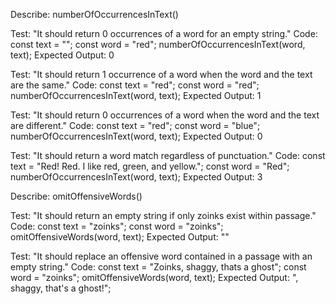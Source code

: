 <!-- Describe: wordCounter()

Test: "It should return 1 if a passage has just one word."
Code:
const text = "hello";
wordCounter(text);
Expected Output: 1

<!-- Our second test. -->
<!-- Test: "It should return 2 if a passage has two words."
Code:
const text = "hello there";
wordCounter(text);
Expected Output: 2

Test: "It should return 0 for an empty string."
Code: wordCounter("");
Expected Output: 0

Test: "It should return 0 for a string that is only spaces."
Code: wordCounter("            ");
Expected Output: 0

Test: "It should not count numbers as words."
Code: wordCounter("hi there 77 19");
Expected Output: 2 --> 

Describe: numberOfOccurrencesInText()

Test: "It should return 0 occurrences of a word for an empty string."
Code:
const text = "";
const word = "red";
numberOfOccurrencesInText(word, text);
Expected Output: 0

Test: "It should return 1 occurrence of a word when the word and the text are the same."
Code:
const text = "red";
const word = "red";
numberOfOccurrencesInText(word, text);
Expected Output: 1

Test: "It should return 0 occurrences of a word when the word and the text are different."
Code:
const text = "red";
const word = "blue";
numberOfOccurrencesInText(word, text);
Expected Output: 0

Test: "It should return a word match regardless of punctuation."
Code:
const text = "Red! Red. I like red, green, and yellow.";
const word = "Red";
numberOfOccurrencesInText(word, text);
Expected Output: 3

Describe: omitOffensiveWords()

Test: "It should return an empty string if only zoinks exist within passage."
Code: 
const text = "zoinks";
const word = "zoinks";
omitOffensiveWords(word, text);
Expected Output: ""

Test: "It should replace an offensive word contained in a passage with an empty string." 
Code: 
const text = "Zoinks, shaggy, thats a ghost";
const word = "zoinks";
omitOffensiveWords(word, text);
Expected Output: ", shaggy, that's a ghost!";
